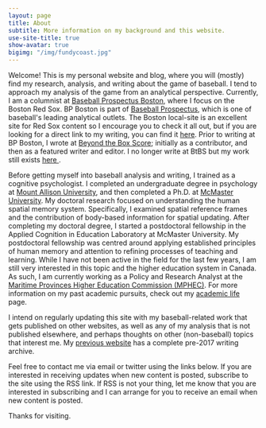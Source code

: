 ```yaml
---
layout: page
title: About
subtitle: More information on my background and this website.
use-site-title: true
show-avatar: true
bigimg: "/img/fundycoast.jpg"
---
```


Welcome! This is my personal website and blog, where you will (mostly) find my research, analysis, and writing about the game of baseball. I tend to
approach my analysis of the game from an analytical perspective. Currently, I am a columnist at <a href ="http://boston.locals.baseballprospectus.com/" target = "_blank"> Baseball Prospectus Boston</a>,
where I focus on the Boston Red Sox. BP Boston is part of <a href = "http://www.baseballprospectus.com/" target = "_blank"> Baseball Prospectus</a>, which is one of baseball's leading analytical outlets.
The Boston local-site is an excellent site for Red Sox content so I encourage you to check it all out, but if you are looking for a
direct link to my writing, you can find it <a href = "http://boston.locals.baseballprospectus.com/author/christopherteeter/" target = "_blank"> here</a>. Prior to writing at
BP Boston, I wrote at <a href = "http://www.beyondtheboxscore.com/" target  = "_blank"> Beyond the Box Score</a>; initially as a contributor, and then as a featured writer 
and editor. I no longer write at BtBS but my work still exists <a href = "http://www.sbnation.com/users/Chris%20Teeter/blog" target = "_blank"> here </a>.

Before getting myself into baseball analysis and writing, I trained as a cognitive psychologist. I completed an undergraduate degree in psychology at <a href = "http://www.mta.ca" target = "_blank"> Mount Allison University</a>, 
and then completed a Ph.D. at <a href = "https://www.science.mcmaster.ca/pnb/" target = "_blank"> McMaster University</a>. My doctoral research focused on
understanding the human spatial memory system. Specifically, I examined spatial reference frames and the contribution of body-based information for spatial 
updating. After completing my doctoral degree, I started a postdoctoral fellowship in the Applied Cognition in Education Laboratory at McMaster University.
My postdoctoral fellowship was centred around applying established principles of human memory and attention to refining processes of teaching and learning. 
While I have not been active in the field for the last few years, I am still very interested in this topic and the higher education system in Canada. As such,
I am currently working as a Policy and Research Analyst at the <a href = "http://www.mphec.ca" target = "_blank"> Maritime Provinces Higher Education Commission (MPHEC)</a>. For more 
information on my past academic pursuits, check out my [academic life](/academic/) page. 

I intend on regularly updating this site with my baseball-related work that gets published on other websites, as well as any of my analysis that is not published elsewhere, 
and perhaps thoughts on other (non-baseball) topics that interest me. My <a href = "https://christopherteeter.wordpress.com/" target = "_blank"> previous website</a> has a complete pre-2017 
writing archive. 

Feel free to contact me via email or twitter using the links below. If you are interested in receiving updates when new content is posted, 
subscribe to the site using the RSS link. If RSS is not your thing, let me know that you are interested in subscribing and I can arrange
for you to receive an email when new content is posted.

Thanks for visiting.